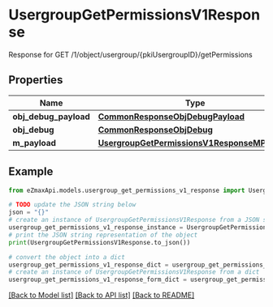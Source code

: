 # UsergroupGetPermissionsV1Response

Response for GET /1/object/usergroup/{pkiUsergroupID}/getPermissions

## Properties

Name | Type | Description | Notes
------------ | ------------- | ------------- | -------------
**obj_debug_payload** | [**CommonResponseObjDebugPayload**](CommonResponseObjDebugPayload.md) |  | 
**obj_debug** | [**CommonResponseObjDebug**](CommonResponseObjDebug.md) |  | [optional] 
**m_payload** | [**UsergroupGetPermissionsV1ResponseMPayload**](UsergroupGetPermissionsV1ResponseMPayload.md) |  | 

## Example

```python
from eZmaxApi.models.usergroup_get_permissions_v1_response import UsergroupGetPermissionsV1Response

# TODO update the JSON string below
json = "{}"
# create an instance of UsergroupGetPermissionsV1Response from a JSON string
usergroup_get_permissions_v1_response_instance = UsergroupGetPermissionsV1Response.from_json(json)
# print the JSON string representation of the object
print(UsergroupGetPermissionsV1Response.to_json())

# convert the object into a dict
usergroup_get_permissions_v1_response_dict = usergroup_get_permissions_v1_response_instance.to_dict()
# create an instance of UsergroupGetPermissionsV1Response from a dict
usergroup_get_permissions_v1_response_form_dict = usergroup_get_permissions_v1_response.from_dict(usergroup_get_permissions_v1_response_dict)
```
[[Back to Model list]](../README.md#documentation-for-models) [[Back to API list]](../README.md#documentation-for-api-endpoints) [[Back to README]](../README.md)


